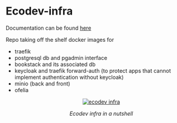# Ecodev-infra

Documentation can be found [here](https://ecodev-doc.lcabox.com/cookiecutters/infra/)

Repo taking off the shelf docker images for 
- traefik
- postgresql db and pgadmin interface
- bookstack and its associated db
- keycloak and traefik forward-auth (to protect apps that cannot implement authentication without keycloak)
- minio (back and front)
- ofelia


<p align="center">
 <a href="ecodev_infra.png"><img src="ecodev_infra.png" alt="ecodev infra"></a>
</p>
<p align="center">
    <em>Ecodev infra in a nutshell</em>
</p>
<p align="center">
</p>


